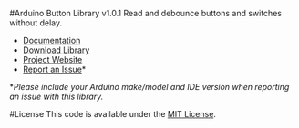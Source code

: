 #Arduino Button Library v1.0.1
Read and debounce buttons and switches without delay.

* [Documentation](http://robotsbigdata.com/docs-arduino-button.html)
* [Download Library](https://github.com/alextaujenis/RBD_Button/raw/master/extras/RBD_Button.zip)
* [Project Website](http://robotsbigdata.com)
* [Report an Issue](https://github.com/alextaujenis/RBD_Button/issues/new)*

\**Please include your Arduino make/model and IDE version when reporting an issue with this library.*

#License
This code is available under the [MIT License](http://opensource.org/licenses/mit-license.php).